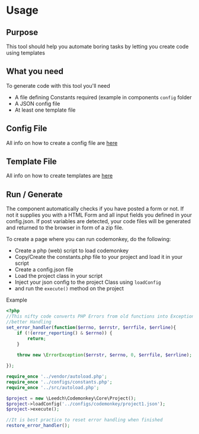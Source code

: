 # Usage

## Purpose 

This tool should help you automate boring tasks by letting you create code using
templates

## What you need

To generate code with this tool you'll need
* A file defining Constants required (example in components `config` folder
* A JSON config file
* At least one template file

## Config File

All info on how to create a config file are [here](02-config.md)

## Template File

All info on how to create templates are [here](03-template.md)

## Run / Generate

The component automatically checks if you have posted a form or not. If not 
it supplies you with a HTML Form and all input fields you defined in your 
config.json. If post variables are detected, your code files will be generated
and returned to the browser in form of a zip file.

To create a page where you can run codemonkey, do the following:

* Create a php (web) script to load codemonkey
* Copy/Create the constants.php file to your project and load it in your script
* Create a config.json file
* Load the project class in your script
* Inject your json config to the project Class using `loadConfig`
* and run the `execute()` method on the project

Example
```php
<?php
//This nifty code converts PHP Errors from old functions into Exceptions for 
//better Handling
set_error_handler(function($errno, $errstr, $errfile, $errline){ 
    if (!(error_reporting() & $errno)) {
        return;
    }
    
    throw new \ErrorException($errstr, $errno, 0, $errfile, $errline);

});

require_once '../vendor/autoload.php';
require_once '../configs/constants.php';
require_once '../src/autoload.php';

$project = new \Leedch\Codemonkey\Core\Project();
$project->loadConfig('../configs/codemonkey/project1.json');
$project->execute();

//It is best practice to reset error handling when finished
restore_error_handler();
```
